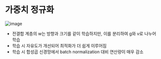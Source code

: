 # 가중치 정규화

![image](https://user-images.githubusercontent.com/80622859/229457680-690008de-12f0-4d96-9f8a-2baac5b04508.png)

- 전결합 계층의 w는 방향과 크기를 같이 학습하지만, 이를 분리하여 g와 v로 나누어 학습
- 학습 시 자유도가 개선되어 최적화가 더 쉽게 이루어짐
- 학습 시 합성곱 신경망에서 batch normalization 대비 연산량이 매우 감소
